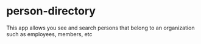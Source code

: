 # person-directory
This app allows you see and search persons that belong to an organization such as employees, members, etc

